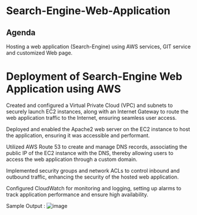 # Search-Engine-Web-Application

## Agenda

Hosting a web application (Search-Engine) using AWS services, GIT service and customized Web page.

# Deployment of Search-Engine Web Application using AWS

Created and configured a Virtual Private Cloud (VPC) and subnets to securely launch EC2 instances, along with an Internet Gateway to route the web application traffic to the Internet, ensuring seamless user access.

Deployed and enabled the Apache2 web server on the EC2 instance to host the application, ensuring it was accessible and performant.

Utilized AWS Route 53 to create and manage DNS records, associating the public IP of the EC2 instance with the DNS, thereby allowing users to access the web application through a custom domain.

Implemented security groups and network ACLs to control inbound and outbound traffic, enhancing the security of the hosted web application.

Configured CloudWatch for monitoring and logging, setting up alarms to track application performance and ensure high availability.

Sample Output :
![image](https://github.com/user-attachments/assets/ef8241fd-8535-4e3d-bb4f-f8580a60bb9d)
